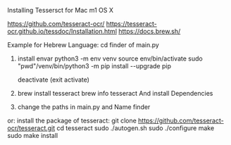 Installing Tessersct for Mac m1 OS X 


https://github.com/tesseract-ocr/
https://tesseract-ocr.github.io/tessdoc/Installation.html
https://docs.brew.sh/

Example for Hebrew Language:
   cd finder of main.py 
1) install envar python3 -m env venv
   source env/bin/activate 
   sudo "pwd"/venv/bin/python3 -m pip install --upgrade pip

   deactivate (exit activate)    


2) brew install tesseract
   brew info tesseract
   And install Dependencies 
  
3) change the paths in main.py and Name finder 

or:
  install the package of tesseract:
  git clone https://github.com/tesseract-ocr/tesseract.git
  cd tesseract
  sudo ./autogen.sh
  sudo ./configure
  make
  sudo make install
